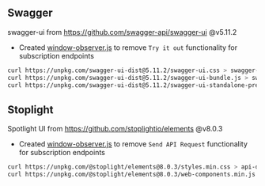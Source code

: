 ## Swagger

swagger-ui from https://github.com/swagger-api/swagger-ui @v5.11.2
- Created [window-observer.js](swagger-ui/window-observer.js) to remove `Try it out` functionality for subscription endpoints

```bash
curl https://unpkg.com/swagger-ui-dist@5.11.2/swagger-ui.css > swagger-ui/swagger-ui.css
curl https://unpkg.com/swagger-ui-dist@5.11.2/swagger-ui-bundle.js > swagger-ui/swagger-ui-bundle.js
curl https://unpkg.com/swagger-ui-dist@5.11.2/swagger-ui-standalone-preset.js > swagger-ui/swagger-ui-standalone-preset.js
```

## Stoplight
Spotlight UI from https://github.com/stoplightio/elements @v8.0.3
- Created [window-observer.js](api-docs/window-observer.js) to remove `Send API Request` functionality for subscription endpoints

```bash
curl https://unpkg.com/@stoplight/elements@8.0.3/styles.min.css > api-docs/styles.min.css
curl https://unpkg.com/@stoplight/elements@8.0.3/web-components.min.js > api-docs/web-components.min.js
```
